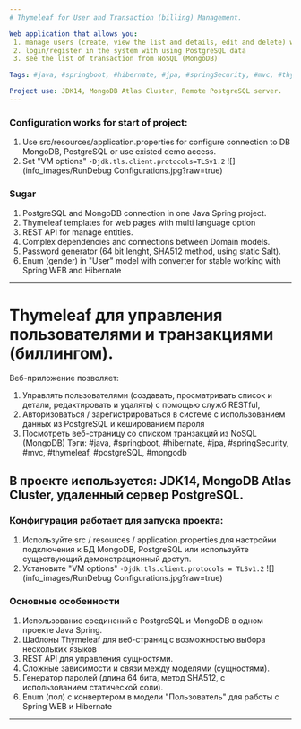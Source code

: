 ```yaml
---
# Thymeleaf for User and Transaction (billing) Management.

Web application that allows you:
 1. manage users (create, view the list and details, edit and delete) with RESTful services,
 2. login/register in the system with using PostgreSQL data
 3. see the list of transaction from NoSQL (MongoDB)

Tags: #java, #springboot, #hibernate, #jpa, #springSecurity, #mvc, #thymeleaf, #postgreSQL, #mongodb

Project use: JDK14, MongoDB Atlas Cluster, Remote PostgreSQL server.
---
```


### Configuration works for start of project:

1. Use src/resources/application.properties for configure connection to DB MongoDB, PostgreSQL or use existed demo access.
2. Set "VM options"  `-Djdk.tls.client.protocols=TLSv1.2`
![](info_images/RunDebug Configurations.jpg?raw=true)

### Sugar 

1. PostgreSQL and MongoDB connection in one Java Spring project.
2. Thymeleaf templates for web pages with multi language option
3. REST API for manage entities.
4. Complex dependencies and connections between Domain models.
5. Password generator (64 bit lenght, SHA512 method, using static Salt).
6. Enum (gender) in "User" model with converter for stable working with Spring WEB and Hibernate

---
# Thymeleaf для управления пользователями и транзакциями (биллингом).

Веб-приложение позволяет:
 1. Управлять пользователями (создавать, просматривать список и детали, редактировать и удалять) с помощью служб RESTful,
 2. Авторизоваться / зарегистрироваться в системе с использованием данных из PostgreSQL и кешированием пароля
 3. Посмотреть веб-страницу со списком транзакций из NoSQL (MongoDB)
Тэги: #java, #springboot, #hibernate, #jpa, #springSecurity, #mvc, #thymeleaf, #postgreSQL, #mongodb

В проекте используется: JDK14, MongoDB Atlas Cluster, удаленный сервер PostgreSQL.
---
### Конфигурация работает для запуска проекта:

1. Используйте src / resources / application.properties для настройки подключения к БД MongoDB, PostgreSQL или используйте существующий демонстрационный доступ.
2. Установите "VM options" `-Djdk.tls.client.protocols = TLSv1.2`
![](info_images/RunDebug Configurations.jpg?raw=true)

### Основные особенности

1. Использование соединений с PostgreSQL и MongoDB в одном проекте Java Spring.
2. Шаблоны Thymeleaf для веб-страниц с возможностью выбора нескольких языков
3. REST API для управления сущностями.
4. Сложные зависимости и связи между моделями (сущностями).
5. Генератор паролей (длина 64 бита, метод SHA512, с использованием статической соли).
6. Enum (пол) с конвертером в модели "Пользователь" для работы с Spring WEB и Hibernate
---
